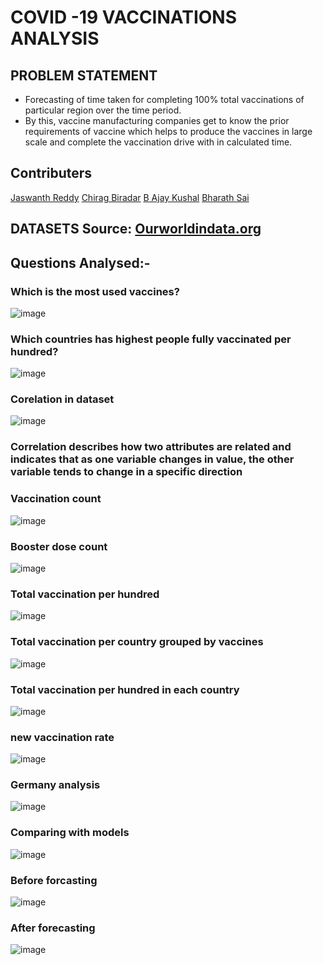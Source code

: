 # COVID -19 VACCINATIONS ANALYSIS

## PROBLEM STATEMENT
- Forecasting of time taken for completing 100% total vaccinations of particular region over the time period.
- By this, vaccine manufacturing companies get to know the prior requirements of vaccine which helps to produce 
  the vaccines in large scale and complete the vaccination drive with in calculated time.
   
## Contributers
[Jaswanth Reddy](https://github.com/jaswanth2003)
[Chirag Biradar](https://github.com/chiragbiradar)
[B Ajay Kushal](https://github.com/ajaykushal4)
[Bharath Sai](https://github.com/chiragbiradar)


## DATASETS Source: [Ourworldindata.org](ourworldindata.org)

## Questions Analysed:-
### Which is the most used vaccines?
![image](https://user-images.githubusercontent.com/78417411/199703753-0a902b62-eca4-4495-9806-2fabe83c670d.png)

### Which countries has highest people fully vaccinated per hundred?
![image](https://user-images.githubusercontent.com/78417411/199704405-3bd55fda-6c4e-485a-adc7-775775ca863d.png)

### Corelation in dataset
![image](https://user-images.githubusercontent.com/78417411/199704615-a9f4c0c3-a32d-4524-98e5-3a2a3de12173.png)
### Correlation describes how two attributes are related and indicates that as one variable changes in value, the other variable tends to change in a specific direction

### Vaccination count
![image](https://user-images.githubusercontent.com/78417411/199704913-2ec7e213-0f31-41c5-a15b-2054cfbe2fa9.png)

### Booster dose count
![image](https://user-images.githubusercontent.com/78417411/199705190-c8373f8c-3e5f-4541-8622-d9e7547a671e.png)

### Total vaccination per hundred
![image](https://user-images.githubusercontent.com/78417411/199705500-b813d1bf-15bf-4a4e-a0c7-3fc8c0bd2787.png)

### Total vaccination per country grouped by vaccines
![image](https://user-images.githubusercontent.com/78417411/199705663-82a1e4f3-452b-46ec-a0ac-e5b5f66db23e.png)

### Total vaccination per hundred in each country
![image](https://user-images.githubusercontent.com/78417411/199705884-28fb9b3c-409c-45c7-aa82-df8ac02c147d.png)

### new vaccination rate
![image](https://user-images.githubusercontent.com/78417411/199706366-24273a27-47f2-4145-aa82-19b1edcc4b4a.png)

### Germany analysis
![image](https://user-images.githubusercontent.com/78417411/199706485-c31e63fd-9653-4869-82e1-dded85438015.png)

### Comparing with models
![image](https://user-images.githubusercontent.com/78417411/199706867-b9552974-f681-49bf-9800-34c50d093fca.png)

### Before forcasting
![image](https://user-images.githubusercontent.com/78417411/199707034-de16903a-474b-48fd-b8e6-edec7ad95b8a.png)

### After forecasting
![image](https://user-images.githubusercontent.com/78417411/199707135-efe5cbb3-a0c5-4f17-8779-6c316145ff69.png)



